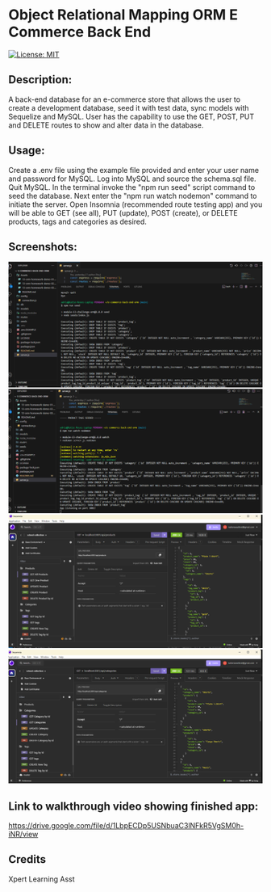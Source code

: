 # Object Relational Mapping ORM E Commerce Back End 

[![License: MIT](https://img.shields.io/badge/License-MIT-yellow.svg)](https://opensource.org/licenses/MIT)

## Description:
A back-end database for an e-commerce store that allows the user to create a development database, seed it with test data, sync models with Sequelize and MySQL. User has the capability to use the GET, POST, PUT and DELETE routes to show and alter data in the database. 


## Usage:

Create a .env file using the example file provided and enter your user name and password for MySQL. Log into MySQL and source the schema.sql file. Quit MySQL. In the terminal invoke the "npm run seed" script command to seed the database. Next enter the "npm run watch nodemon" command to initiate the server. Open Insomnia (recommended route testing app) and you will be able to GET (see all), PUT (update), POST (create), or DELETE products, tags and categories as desired.

## Screenshots:

![screenshot for ORM application](./orm%20screenshot%201.png)
![second screenshot for ORM application](./orm%20screenshot%202.png)
![third screenshot for ORM application](./orm%20screenshot%203.png)
![fourth screenshot for ORM application](./orm%20screenshot%204.png)

## Link to walkthrough video showing finished app:

https://drive.google.com/file/d/1LbpECDp5USNbuaC3lNFkR5VgSM0h-iNR/view

## Credits
Xpert Learning Asst
